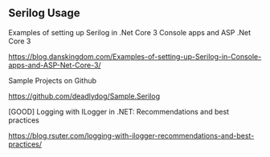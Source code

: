 ## Serilog Usage

Examples of setting up Serilog in .Net Core 3 Console apps and ASP .Net Core 3

https://blog.danskingdom.com/Examples-of-setting-up-Serilog-in-Console-apps-and-ASP-Net-Core-3/

Sample Projects on Github

https://github.com/deadlydog/Sample.Serilog

[GOOD] Logging with ILogger in .NET: Recommendations and best practices

https://blog.rsuter.com/logging-with-ilogger-recommendations-and-best-practices/
